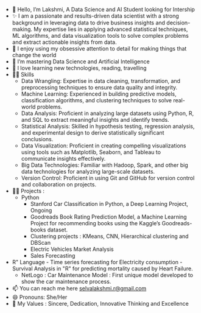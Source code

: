 - 👋 Hello, I’m Lakshmi, A Data Science and AI Student looking for Intership
- ✨ I am a passionate and results-driven data scientist with a strong background in leveraging data to drive business insights and decision-making. My expertise lies in applying advanced statistical techniques, ML algorithms, and data visualization tools to solve complex problems and extract actionable insights from data.
- 👀 I enjoy using my obsessive attention to detail for making things that change the world
- 🌱 I’m mastering Data Science and Artificial Intelligence 
- 💞️ I love learning new technologies, reading, travelling
-  🤹‍♂️ Skills
	- Data Wrangling: Expertise in data cleaning, transformation, and preprocessing techniques to ensure data quality and integrity.
	- Machine Learning: Experienced in building predictive models, classification algorithms, and clustering techniques to solve real-world problems.
	- Data Analysis: Proficient in analyzing large datasets using Python, R, and SQL to extract meaningful insights and identify trends.
	- Statistical Analysis: Skilled in hypothesis testing, regression analysis, and experimental design to derive statistically significant conclusions.
	- Data Visualization: Proficient in creating compelling visualizations using tools such as Matplotlib, Seaborn, and Tableau to communicate insights effectively.
	- Big Data Technologies: Familiar with Hadoop, Spark, and other big data technologies for analyzing large-scale datasets.
	- Version Control: Proficient in using Git and GitHub for version control and collaboration on projects.
- 🧑‍💻 Projects :
	- Python
   		- Stanford Car Classification in Python, a Deep Learning Project, Ongoing
 		- Goodreads Book Rating Prediction Model, a Machine Learning Project for recommending books using the Kaggle’s Goodreads-books dataset.
     	- Clustering projects : KMeans, CNN, Hierarchical clustering and DBScan
        - Electric Vehicles Market Analysis
        - Sales Forecasting
- R" Language
          	- Time series forecasting for Electricity consumption
          	- Survival Analysis in "R" for predicting mortality caused by Heart Failure.
	- NetLogo : Car Maintenance Model : First unique model developed to show the car maintenance process.
- 📫 You can reach me here selvalakshmi.r@gmail.com
- 😄 Pronouns: She/Her
- 💪 My Values : Sincere, Dedication, Innovative Thinking and Excellence

   
